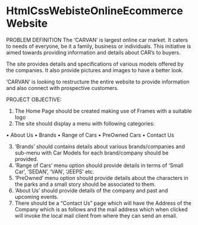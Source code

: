 # HtmlCssWebisteOnlineEcommerceWebsite
PROBLEM DEFINITION
The ‘CARVAN’ is largest online car market. It caters to needs of everyone, be it a family, business or individuals. This initiative is aimed towards providing information and details about CAR’s to buyers.

The site provides details and specifications of various models offered by the companies. It also provide pictures and images to have a better look.
 
‘CARVAN’ is looking to restructure the entire website to provide information and also connect with prospective customers.

PROJECT OBJECTIVE:
1)	The Home Page should be created making use of Frames with a suitable logo 
2)	The site should display a menu with following categories:

•	About Us
•	Brands
•	Range of Cars
•	PreOwned Cars
•	Contact Us

3)	‘Brands’ should contains details about various brands/companies and sub-menu with Car Models for each brand/company should be provided.
4)	‘Range of Cars’ menu option should provide details in terms of ‘Small Car’, ‘SEDAN’, ‘VAN’, ‘JEEPS’ etc.
5)	‘PreOwned’ menu option should provide details about the characters in the parks and a small story should be associated to them.
6)	‘About Us’ should provide details of the company and past and upcoming events.
7)	There should be a “Contact Us” page which will have the Address of the Company which is as follows and the mail address which when clicked will invoke the local mail client from where they can send an email.
